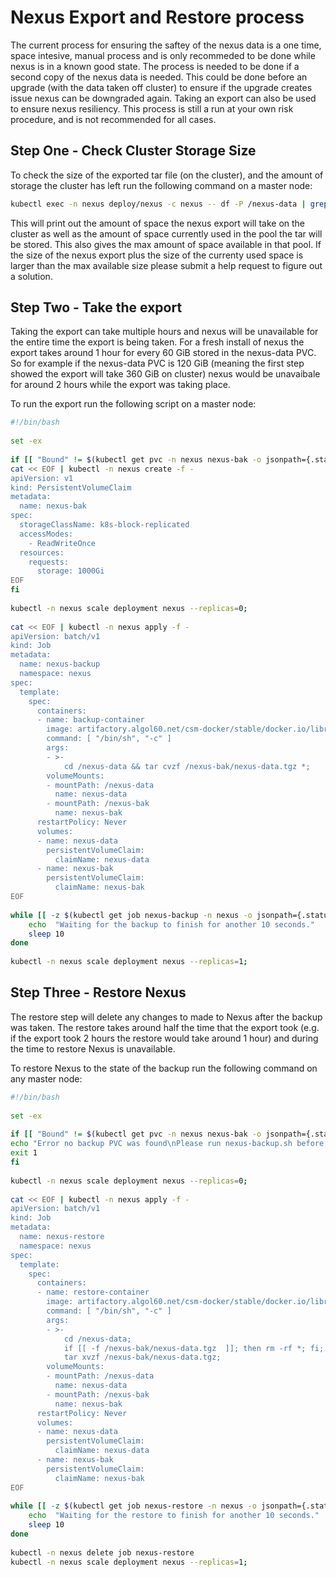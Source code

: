 # Nexus Export and Restore process

The current process for ensuring the saftey of the nexus data is a one time, space intesive, manual process and is only recommeded to be done while nexus is in a known good state. The process is needed to be done if a second copy of the nexus data is needed.
This could be done before an upgrade (with the data taken off cluster) to ensure if the upgrade creates issue nexus can be downgraded again. Taking an export can also be used to ensure nexus resiliency. This process is still a run at your own risk procedure,
and is not recommended for all cases.

## Step One - Check Cluster Storage Size

To check the size of the exported tar file (on the cluster), and the amount of storage the cluster has left run the following command on a master node:

```bash
kubectl exec -n nexus deploy/nexus -c nexus -- df -P /nexus-data | grep '/nexus-data' | awk '{print "Amount of space the nexus export will take up on cluster: "(($3 * 3)/1048576)" GiB";}' && ceph df | grep 'zone1.rgw.buckets.data' | awk '{ print "Currently used: " $7 $8 ", Max Available " $10 $11;}'
```

This will print out the amount of space the nexus export will take on the cluster as well as the amount of space currently used in the pool the tar will be stored. This also gives the max amount of space available in that pool. If the size of the nexus export 
plus the size of the currenty used space is larger than the max available size please submit a help request to figure out a solution. 

## Step Two - Take the export

Taking the export can take multiple hours and nexus will be unavailable for the entire time the export is being taken. For a fresh install of nexus the export takes around 1 hour for every 60 GiB stored in the nexus-data PVC. So for example if the nexus-data
PVC is 120 GiB (meaning the first step showed the export will take 360 GiB on cluster) nexus would be unavaibale for around 2 hours while the export was taking place.

To run the export run the following script on a master node:

```bash
#!/bin/bash
 
set -ex
 
if [[ "Bound" != $(kubectl get pvc -n nexus nexus-bak -o jsonpath={.status.phase}) ]]; then
cat << EOF | kubectl -n nexus create -f -
apiVersion: v1
kind: PersistentVolumeClaim
metadata:
  name: nexus-bak
spec:
  storageClassName: k8s-block-replicated
  accessModes:
    - ReadWriteOnce
  resources:
    requests:
      storage: 1000Gi
EOF
fi
 
kubectl -n nexus scale deployment nexus --replicas=0;
 
cat << EOF | kubectl -n nexus apply -f -                                                    
apiVersion: batch/v1
kind: Job
metadata:
  name: nexus-backup
  namespace: nexus
spec:
  template:
    spec:
      containers:
      - name: backup-container
        image: artifactory.algol60.net/csm-docker/stable/docker.io/library/alpine:3.15
        command: [ "/bin/sh", "-c" ]
        args:
        - >-
            cd /nexus-data && tar cvzf /nexus-bak/nexus-data.tgz *;
        volumeMounts:
        - mountPath: /nexus-data
          name: nexus-data
        - mountPath: /nexus-bak
          name: nexus-bak
      restartPolicy: Never
      volumes:
      - name: nexus-data
        persistentVolumeClaim:
          claimName: nexus-data
      - name: nexus-bak
        persistentVolumeClaim:
          claimName: nexus-bak
EOF
 
while [[ -z $(kubectl get job nexus-backup -n nexus -o jsonpath={.status.succeeded}) ]]; do
    echo  "Waiting for the backup to finish for another 10 seconds."
    sleep 10
done
 
kubectl -n nexus scale deployment nexus --replicas=1;
```

## Step Three - Restore Nexus

The restore step will delete any changes to made to Nexus after the backup was taken. The restore takes around half the time that the export took (e.g. if the export took 2 hours the restore would take around 1 hour) and during the time to restore 
Nexus is unavailable. 

To restore Nexus to the state of the backup run the following command on any master node:

```bash
#!/bin/bash
 
set -ex
 
if [[ "Bound" != $(kubectl get pvc -n nexus nexus-bak -o jsonpath={.status.phase}) ]]; then
echo "Error no backup PVC was found\nPlease run nexus-backup.sh before trying to restore"
exit 1
fi
 
kubectl -n nexus scale deployment nexus --replicas=0;
 
cat << EOF | kubectl -n nexus apply -f -                                                    
apiVersion: batch/v1
kind: Job
metadata:
  name: nexus-restore
  namespace: nexus
spec:
  template:
    spec:
      containers:
      - name: restore-container
        image: artifactory.algol60.net/csm-docker/stable/docker.io/library/alpine:3.15
        command: [ "/bin/sh", "-c" ]
        args:
        - >-
            cd /nexus-data;
            if [[ -f /nexus-bak/nexus-data.tgz  ]]; then rm -rf *; fi;
            tar xvzf /nexus-bak/nexus-data.tgz;        
        volumeMounts:
        - mountPath: /nexus-data
          name: nexus-data
        - mountPath: /nexus-bak
          name: nexus-bak
      restartPolicy: Never
      volumes:
      - name: nexus-data
        persistentVolumeClaim:
          claimName: nexus-data
      - name: nexus-bak
        persistentVolumeClaim:
          claimName: nexus-bak
EOF
 
while [[ -z $(kubectl get job nexus-restore -n nexus -o jsonpath={.status.succeeded}) ]]; do
    echo  "Waiting for the restore to finish for another 10 seconds."
    sleep 10
done
 
kubectl -n nexus delete job nexus-restore
kubectl -n nexus scale deployment nexus --replicas=1;
```